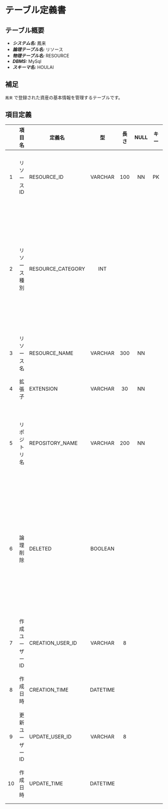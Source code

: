 # テーブル定義書

## テーブル概要

- **_システム名:_** 鳳来
- **_論理テーブル名:_** リソース
- **_物理テーブル名:_** RESOURCE
- **_DBMS:_** MySql
- **_スキーマ名:_** HOULAI

## 補足

`鳳来` で登録された資産の基本情報を管理するテーブルです。

## 項目定義

|     | 項目名          | 定義名            |    型    | 長さ | NULL | キー | デフォルト | 説明                                                                                |
| :-: | :-------------- | ----------------- | :------: | :--: | :--: | :--: | :--------: | ----------------------------------------------------------------------------------- |
|  1  | リソース ID     | RESOURCE_ID       | VARCHAR  | 100  |  NN  |  PK  |            | リソースを識別する一意の値                                                          |
|  2  | リソース種別    | RESOURCE_CATEGORY |   INT    |      |      |      |     0      | リソースを管理する際の種別</br>0: ドキュメント</br>1: ソースコード</br>2: 画像      |
|  3  | リソース名      | RESOURCE_NAME     | VARCHAR  | 300  |  NN  |      |            | リソースの名前                                                                      |
|  4  | 拡張子          | EXTENSION         | VARCHAR  |  30  |  NN  |      |            | リソースの拡張子                                                                    |
|  5  | リポジトリ名    | REPOSITORY_NAME   | VARCHAR  | 200  |  NN  |      |            | リソースを管理しているリポジトリの名前                                              |
|  6  | 論理削除        | DELETED           | BOOLEAN  |      |      |      |   false    | レコードの論理削除可否</br>false: 論理削除されていない</br>true: 論理削除されている |
|  7  | 作成ユーザー ID | CREATION_USER_ID  | VARCHAR  |  8   |      |      |            | レコードを作成したユーザー ID                                                       |
|  8  | 作成日時        | CREATION_TIME     | DATETIME |      |      |      |            | レコードの作成日時                                                                  |
|  9  | 更新ユーザー ID | UPDATE_USER_ID    | VARCHAR  |  8   |      |      |            | レコードを更新したユーザー ID                                                       |
| 10  | 作成日時        | UPDATE_TIME       | DATETIME |      |      |      |            | レコードの更新日時                                                                  |
